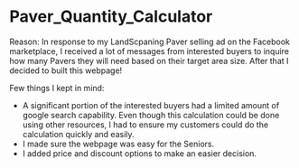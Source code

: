 # Paver_Quantity_Calculator

Reason:
In response to my LandScpaning Paver selling ad on the Facebook marketplace, I received a lot of messages from interested buyers  to inquire how many Pavers they will need based on their target area size. After that I decided to built this webpage!

Few things I kept in mind:
- A significant portion of the interested buyers had a limited amount of google search capability. Even though this calculation could be done using other resources, I had to ensure my customers could do the calculation quickly and easily. 
- I made sure the webpage was easy for the Seniors.
- I added price and discount options to make an easier decision.




